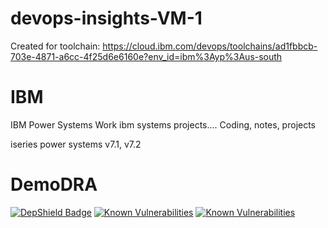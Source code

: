 # devops-insights-VM-1
Created for toolchain: https://cloud.ibm.com/devops/toolchains/ad1fbbcb-703e-4871-a6cc-4f25d6e6160e?env_id=ibm%3Ayp%3Aus-south
# IBM
IBM Power Systems Work
ibm  systems projects....
Coding, notes, projects


iseries power systems v7.1, v7.2

# DemoDRA
[![DepShield Badge](https://depshield.sonatype.org/badges/owner/repository/depshield.svg)](https://depshield.github.io)
<a href="https://snyk.io//test/github/dlminvestments/devops-insights-DLM?targetFile=package.json"><img src="https://snyk.io//test/github/dlminvestments/devops-insights-DLM/badge.svg?targetFile=package.json" alt="Known Vulnerabilities" data-canonical-src="https://snyk.io//test/github/dlminvestments/devops-insights-DLM?targetFile=package.json" style="max-width:100%;"></a>
[![Known Vulnerabilities](https://snyk.io//test/github/dlminvestments/devops-insights-DLM/badge.svg?targetFile=package.json)](https://snyk.io//test/github/dlminvestments/devops-insights-DLM?targetFile=package.json)
